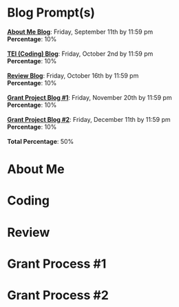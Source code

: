 # Blog Prompt(s)

**[About Me Blog](#about-me)**: Friday, September 11th by 11:59 pm 
<br /> **Percentage**: 10%
<br /> <br/>
**[TEI (Coding) Blog](#coding)**: Friday, October 2nd by 11:59 pm
<br />**Percentage**: 10%
<br /> <br/>
**[Review Blog](#review)**: Friday, October 16th by 11:59 pm
<br />**Percentage**: 10%
<br /> <br/>
**[Grant Project Blog #1](#grant-process-#1)**: Friday, November 20th by 11:59 pm
<br />**Percentage**: 10%
<br /> <br/>
**[Grant Project Blog #2](#grant-process-#2)**: Friday, December 11th by 11:59 pm
<br />**Percentage**: 10%
<br /> <br/>
**Total Percentage**: 50%


# About Me

# Coding

# Review

# Grant Process #1

# Grant Process #2



